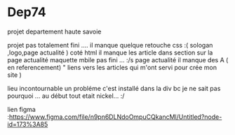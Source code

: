 # Dep74
projet departement haute savoie

projet pas totalement fini .... il manque quelque retouche css :( sologan ,logo,page actualité )
 coté html il manque les article dans section sur la page actualité maquette mbile pas fini ... :/s
 page actualité il manque des A  ( en referencement) " liens vers les articles qui m'ont servi pour crée mon site )

 lieu incontournable  un probléme c'est installé dans la div bc je ne sait pas pourquoi ... au début tout etait nickel... :/


 lien figma :https://www.figma.com/file/n9pn6DLNdoOmpuCQkancMl/Untitled?node-id=173%3A85
